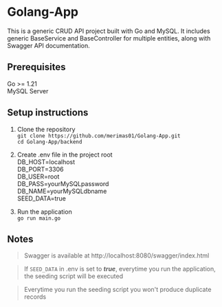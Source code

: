 # Golang-App
This is a generic CRUD API project built with Go and MySQL. It includes generic BaseService and BaseController for multiple entities, along with Swagger API documentation.

## Prerequisites
Go >= 1.21  
MySQL Server 

## Setup instructions

1. Clone the repository  
`git clone https://github.com/merimas01/Golang-App.git`  
`cd Golang-App/backend`  

2. Create .env file in the project root  
DB_HOST=localhost  
DB_PORT=3306  
DB_USER=root  
DB_PASS=yourMySQLpassword  
DB_NAME=yourMySQLdbname  
SEED_DATA=true  

3. Run the application  
`go run main.go`  

## Notes
> Swagger is available at http://localhost:8080/swagger/index.html

> If `SEED_DATA` in .env is set to ***true***, everytime you run the application, the seeding script will be executed 

> Everytime you run the seeding script you won't produce duplicate records

